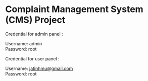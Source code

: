 # Complaint Management System (CMS) Project

Credential for admin panel :

Username: admin <br>
Password: root

Credential for user panel :

Username: jatinhmu@gmail.com<br>
Password: root
